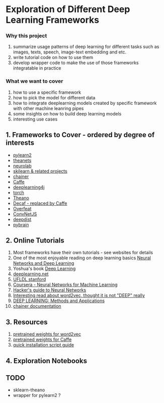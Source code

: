 # Exploration of Different Deep Learning Frameworks

### Why this project
1. summarize usage patterns of deep learning for different tasks such as images, texts, speech, image-text embedding and etc.
2. write tutorial code on how to use them
3. develop wrapper code to make the use of those frameworks integratable in practice

### What we want to cover
1. how to use a specific framework
2. how to pick the model for different data
3. how to integrate deeplearning models created by specific framework with other machine leanring pipes
4. some insights on how to build deep learning models
5. interesting use cases


## 1. Frameworks to Cover - ordered by degree of interests

- [pylearn2](http://deeplearning.net/software/pylearn2/)
- [theanets](http://theanets.readthedocs.org/en/stable/)
- [neurolab](https://pythonhosted.org/neurolab/)
- [skilearn & related projects](http://scikit-learn.org/stable/related_projects.html)
- [chainer](https://github.com/pfnet/chainer)
- [Caffe](http://caffe.berkeleyvision.org/)
- [deeplearning4j](http://deeplearning4j.org/)
- [torch](http://torch.ch/)
- [Theano](http://deeplearning.net/software/theano/)
- [Decaf - replaced by Caffe](https://github.com/UCB-ICSI-Vision-Group/decaf-release)
- [Overfeat](http://cilvr.nyu.edu/doku.php?id=code:start)
- [ConvNetJS](http://cs.stanford.edu/people/karpathy/convnetjs/)
- [deepdist](http://deepdist.com/)
- [pybrain](http://pybrain.org/)

## 2. Online Tutorials

1. Most frameworks have their own tutorials - see websites for details
2. One of the most enjoyable reading on deep learning basics [Neural Networks and Deep Learning](http://neuralnetworksanddeeplearning.com/)
3. Yoshua's book [Deep Learning](http://www.iro.umontreal.ca/~bengioy/dlbook/)
4. [deeplearning.net](http://deeplearning.net/)
5. [UFLDL stanford](http://ufldl.stanford.edu/wiki/index.php/UFLDL_Tutorial)
6. [Coursera - Neural Networks for Machine Learning](https://www.coursera.org/course/neuralnets)
7. [Hacker's guide to Neural Networks](http://karpathy.github.io/neuralnets/)
8. [Interesting read about word2vec, thought it is not "DEEP" really](https://levyomer.wordpress.com/2014/09/10/neural-word-embeddings-as-implicit-matrix-factorization/)
9. [DEEP LEARNING: Methods and Applications](http://research.microsoft.com/apps/pubs/default.aspx?id=209355)
10. [chainer documentation](http://docs.chainer.org/en/latest/)

## 3. Resources

1. [pretrained weights for word2vec](??)
2. [pretrained weights for Caffe](https://github.com/BVLC/caffe/wiki/Model-Zoo)
3. [quick installation script guide](installation.txt)

## 4. Exploration Notebooks

## TODO
- sklearn-theano
- wrapper for pylearn2 ? 